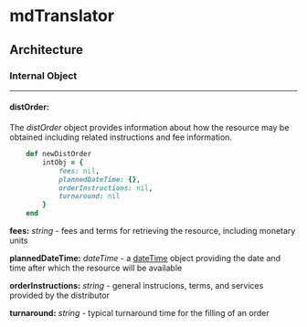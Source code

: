 # mdTranslator

## Architecture

### Internal Object
---
#### distOrder:

The *distOrder* object provides information about how the resource may be obtained including related instructions and fee information.

````ruby
    def newDistOrder
        intObj = {
            fees: nil,
            plannedDateTime: {},
            orderInstructions: nil,
            turnaround: nil
        }
    end
````

__fees:__ *string* - fees and terms for retrieving the resource, including monetary units

__plannedDateTime:__ *dateTime* - a [dateTime](../mdtranslator/dateTime.md) object providing the date and time after which the resource will be available

__orderInstructions:__ *string* - general instrucions, terms, and services provided by the distributor

__turnaround:__ *string* - typical turnaround time for the filling of an order

